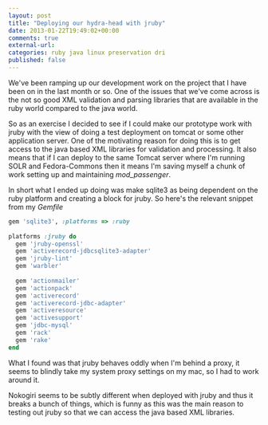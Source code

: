 ```yaml
---
layout: post
title: "Deploying our hydra-head with jruby"
date: 2013-01-22T19:49:02+00:00
comments: true
external-url: 
categories: ruby java linux preservation dri
published: false
---
```


We've been ramping up our development work on the project that I have been on
in the last month or so. One of the issues that we've come across is the not
so good XML validation and parsing libraries that are available in the ruby
world compared to the java world.

So as an exercise I decided to see if I could make our prototype work
with jruby with the view of doing a test deployment on tomcat or some
other application server. One of the motivating reason for doing this
is to get access to the java based XML libraries for validation and
processing. It also means that if I can deploy to the same Tomcat server
where I'm running SOLR and Fedora-Commons then it means I'm saving myself
a chunk of work setting up and maintaining *mod_passenger*.

In short what I ended up doing was make sqlite3 as being dependent on
the ruby platform and creating a block for jruby. So here's the relevant
snippet from my *Gemfile*

``` ruby
gem 'sqlite3', :platforms => :ruby                                              
                                                                                
platforms :jruby do                                                             
  gem 'jruby-openssl'                                                           
  gem 'activerecord-jdbcsqlite3-adapter'                                        
  gem 'jruby-lint'                                                              
  gem 'warbler'                                                                 
                                                                                
  gem 'actionmailer'                                                            
  gem 'actionpack'                                                              
  gem 'activerecord'                                                            
  gem 'activerecord-jdbc-adapter'                                               
  gem 'activeresource'                                                          
  gem 'activesupport'                                                           
  gem 'jdbc-mysql'                                                              
  gem 'rack'                                                                    
  gem 'rake'                                                                    
end
```

What I found was that jruby behaves oddly when I'm behind a proxy, it
seems to blindly take my system proxy settings on my mac, so I had to
work around it.

Nokogiri seems to be subtly different when deployed with jruby and thus
it breaks a bunch of things, which is funny as this was the main reason
to testing out jruby so that we can access the java based XML libraries.
